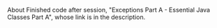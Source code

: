 About Finished code after session, "Exceptions Part A - Essential Java Classes Part A", whose link is in the description.
